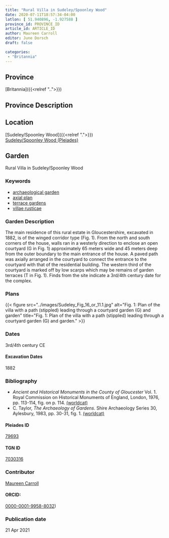 ```yaml
---
title: "Rural Villa in Sudeley/Spoonley Wood"
date: 2020-07-11T18:57:34-04:00
latlon: [ 51.940896, -1.927588 ]
province_id: PROVINCE_ID
article_id: ARTICLE_ID
author: Maureen Carroll
editor: June Dorsch
draft: false

categories:
 - "Britannia"
---
```


## Province

[Britannia]({{<relref "..">}})  

## Province Description


## Location

[Sudeley/Spoonley Wood]({{<relref ".">}}) \
[Sudeley/Spoonley Wood (Pleiades)](https://pleiades.stoa.org/places/79693)

<!--### Location Description-->

<!-- LEAVE THIS BLANK FOR NOW -->

<!--## Sublocation-->

<!--
[AREA WITHIN LOCATION, LIKE “PALATINE HILL”](GEOREFERENCE LINK)
A sublocation is any area larger than an individual garden, but located within a location. I would always try to include a link to a controlled vocabulary here if possible. This ID may well be different from the Garden ID, e.g., Pompeii versus a Garden in one of the houses which has its own Pleiades ID.
-->

<!--### Sublocation Description-->

<!-- DESCRIPTION -->

## Garden

Rural Villa in Sudeley/Spoonley Wood

### Keywords

- [archaeological garden](#)
- [axial plan](http://vocab.getty.edu/page/aat/300121971)
- [terrace gardens](http://vocab.getty.edu/page/aat/300404778)
- [villae rusticae](http://vocab.getty.edu/page/aat/300005518)

### Garden Description

The main residence of this rural estate in Gloucestershire, excavated in 1882, is of the winged corridor type (Fig. 1). From the north and south corners of the house, walls ran in a westerly direction to enclose an open courtyard (G in Fig. 1) approximately 65 meters wide and 45 meters deep from the outer boundary to the main entrance of the house. A paved path was axially arranged in the courtyard to connect the entrance to the courtyard with that of the residential building. The western third of the courtyard is marked off by low scarps which may be remains of garden terraces (T in Fig. 1). Finds from the site indicate a 3rd/4th century date for the complex.

<!--
### Maps
-->

### Plans

{{< figure src="../images/Sudeley_Fig_16_or_11.1.jpg" alt="Fig. 1: Plan of the villa with a path (stippled) leading through a courtyard garden (G) and garden" title="Fig. 1: Plan of the villa with a path (stippled) leading through a courtyard garden (G) and garden." >}}


<!--
### Images
-->

### Dates

3rd/4th century CE

#### Excavation Dates

1882

### Bibliography

- *Ancient and Historical Monuments in the County of Gloucester* Vol. 1. Royal Commission on Historical Monuments of England, London, 1976, pp. 113-114, fig. on p. 114. [(worldcat)](http://www.worldcat.org/oclc/929693324)
- C. Taylor, *The Archaeology of Gardens*. Shire Archaeology Series 30, Aylesbury, 1983, pp. 30-31, fig. 1. [(worldcat)](http://www.worldcat.org/oclc/881563275)

<!--#### Periodo ID-->

<!-- [PERIODO_ID](https://pleiades.stoa.org/places/PLEIADES_ID) -->

#### Pleiades ID

[79693](https://pleiades.stoa.org/places/79693)

#### TGN ID

[7030316](http://vocab.getty.edu/page/tgn/7030316)

### Contributor

[Maureen Carroll](https://www.sheffield.ac.uk/archaeology/our-people/academic-staff/maureen-carroll)

#### ORCID:

[0000-0001-9958-8032](https://orcid.org/0000-0001-9958-8032))

### Publication date


21 Apr 2021

<!--### Related articles-->

<!-- Links to other related articles. Leave blank for now -->

